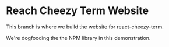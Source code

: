 # Reach Cheezy Term Website

This branch is where we build the website for react-cheezy-term.

We're dogfooding the the NPM library in this demonstration.
